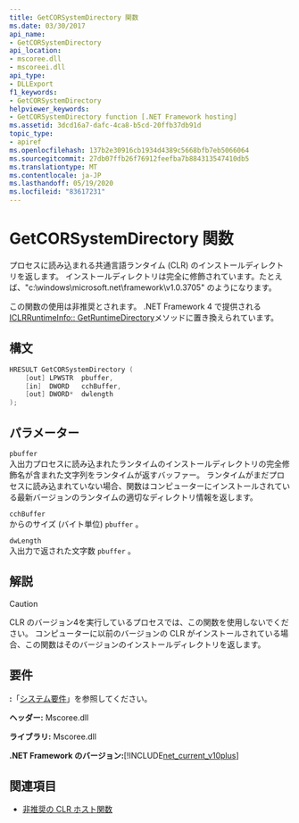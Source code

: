 ```yaml
---
title: GetCORSystemDirectory 関数
ms.date: 03/30/2017
api_name:
- GetCORSystemDirectory
api_location:
- mscoree.dll
- mscoreei.dll
api_type:
- DLLExport
f1_keywords:
- GetCORSystemDirectory
helpviewer_keywords:
- GetCORSystemDirectory function [.NET Framework hosting]
ms.assetid: 3dcd16a7-dafc-4ca8-b5cd-20ffb37db91d
topic_type:
- apiref
ms.openlocfilehash: 137b2e30916cb1934d4389c5668bfb7eb5066064
ms.sourcegitcommit: 27db07ffb26f76912feefba7b884313547410db5
ms.translationtype: MT
ms.contentlocale: ja-JP
ms.lasthandoff: 05/19/2020
ms.locfileid: "83617231"
---
```

# <a name="getcorsystemdirectory-function"></a>GetCORSystemDirectory 関数
プロセスに読み込まれる共通言語ランタイム (CLR) のインストールディレクトリを返します。 インストールディレクトリは完全に修飾されています。たとえば、"c:\windows\microsoft.net\framework\v1.0.3705" のようになります。  
  
 この関数の使用は非推奨とされます。 .NET Framework 4 で提供される[ICLRRuntimeInfo:: GetRuntimeDirectory](iclrruntimeinfo-getruntimedirectory-method.md)メソッドに置き換えられています。  
  
## <a name="syntax"></a>構文  
  
```cpp  
HRESULT GetCORSystemDirectory (
    [out] LPWSTR  pbuffer,
    [in]  DWORD   cchBuffer,
    [out] DWORD*  dwlength  
);
```  
  
## <a name="parameters"></a>パラメーター  
 `pbuffer`  
 入出力プロセスに読み込まれたランタイムのインストールディレクトリの完全修飾名が含まれた文字列をランタイムが返すバッファー。 ランタイムがまだプロセスに読み込まれていない場合、関数はコンピューターにインストールされている最新バージョンのランタイムの適切なディレクトリ情報を返します。  
  
 `cchBuffer`  
 からのサイズ (バイト単位) `pbuffer` 。  
  
 `dwLength`  
 入出力で返された文字数 `pbuffer` 。  
  
## <a name="remarks"></a>解説  
  
> [!CAUTION]
> CLR のバージョン4を実行しているプロセスでは、この関数を使用しないでください。 コンピューターに以前のバージョンの CLR がインストールされている場合、この関数はそのバージョンのインストールディレクトリを返します。  
  
## <a name="requirements"></a>要件  
 **:**「[システム要件](../../get-started/system-requirements.md)」を参照してください。  
  
 **ヘッダー:** Mscoree.dll  
  
 **ライブラリ:** Mscoree.dll  
  
 **.NET Framework のバージョン:**[!INCLUDE[net_current_v10plus](../../../../includes/net-current-v10plus-md.md)]  
  
## <a name="see-also"></a>関連項目

- [非推奨の CLR ホスト関数](deprecated-clr-hosting-functions.md)

